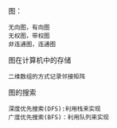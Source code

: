 图：
    
    无向图，有向图
    无权图，带权图
    非连通图，连通图

图在计算机中的存储
    
    二维数组的方式记录邻接矩阵

图的搜索

    深度优先搜索(DFS):利用栈来实现
    广度优先搜索(BFS)：利用队列来实现
    